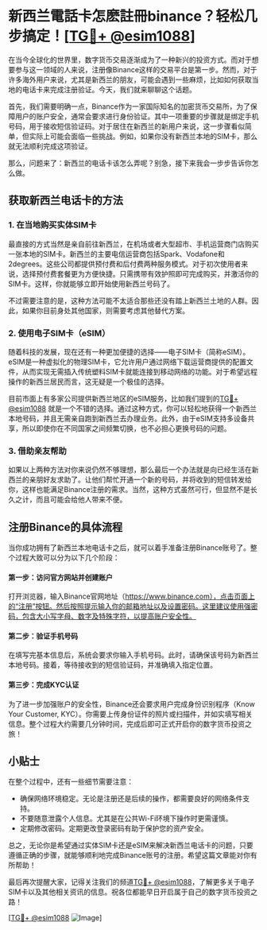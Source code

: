 # 新西兰電話卡怎麽註冊binance？轻松几步搞定！[[TG💪+ @esim1088](https://t.me/s/esim1088)]

在当今全球化的世界里，数字货币交易逐渐成为了一种新兴的投资方式。而对于想要参与这一领域的人来说，注册像Binance这样的交易平台是第一步。然而，对于许多海外用户来说，尤其是新西兰的朋友，可能会遇到一些麻烦，比如如何获取当地的电话卡来完成注册验证。今天，我们就来聊聊这个话题。

首先，我们需要明确一点，Binance作为一家国际知名的加密货币交易所，为了保障用户的账户安全，通常会要求进行身份验证。其中一项重要的步骤就是绑定手机号码，用于接收短信验证码。对于居住在新西兰的新用户来说，这一步骤看似简单，但实际上可能会面临一些挑战。例如，如果你没有新西兰本地的SIM卡，那么就无法顺利完成这项验证。

那么，问题来了：新西兰的电话卡该怎么弄呢？别急，接下来我会一步步告诉你怎么做。

## 获取新西兰电话卡的方法

### 1. 在当地购买实体SIM卡

最直接的方式当然是亲自前往新西兰，在机场或者大型超市、手机运营商门店购买一张本地的SIM卡。新西兰的主要电信运营商包括Spark、Vodafone和2degrees。这些公司都提供预付费和后付费两种服务模式。对于初次使用者来说，选择预付费套餐更为方便快捷。只需携带有效护照即可完成购买，并激活你的SIM卡。这样，你就能够立即开始使用新西兰号码了。

不过需要注意的是，这种方法可能不太适合那些还没有踏上新西兰土地的人群。因此，如果你目前身处其他国家，则需要考虑其他替代方案。

### 2. 使用电子SIM卡（eSIM）

随着科技的发展，现在还有一种更加便捷的选择——电子SIM卡（简称eSIM）。eSIM是一种虚拟化的物理SIM卡，它允许用户通过网络下载运营商提供的配置文件，从而实现无需插入传统塑料SIM卡就能连接到移动网络的功能。对于希望远程操作的新西兰居民而言，这无疑是一个极佳的选择。

目前市面上有多家公司提供新西兰地区的eSIM服务，比如我们提到的[TG💪+ @esim1088](https://t.me/s/esim1088) 就是一个不错的选择。通过这种方式，你可以轻松地获得一个新西兰本地号码，并且无需亲自跑到新西兰去办理业务。此外，由于eSIM支持多设备共享，所以即使你在不同国家之间频繁切换，也不必担心更换号码的问题。

### 3. 借助亲友帮助

如果以上两种方法对你来说仍然不够理想，那么最后一个办法就是向已经生活在新西兰的亲朋好友求助了。让他们帮忙开通一个新的号码，并将收到的短信转发给你，这样也能满足Binance注册的需求。当然，这种方式虽然可行，但显然不是长久之计，而且可能会给他人带来不便。

## 注册Binance的具体流程

当你成功拥有了新西兰本地电话卡之后，就可以着手准备注册Binance账号了。整个过程大致可以分为以下几个阶段：

#### 第一步：访问官方网站并创建账户

打开浏览器，输入Binance官网地址（https://www.binance.com），点击页面上的“注册”按钮。然后按照提示输入你的邮箱地址以及设置密码。这里建议使用强密码，包含大小写字母、数字及特殊字符，以提高账户安全性。

#### 第二步：验证手机号码

在填写完基本信息后，系统会要求你输入手机号码。此时，请确保该号码为新西兰本地号码。接着，等待接收到的短信验证码，并准确填入指定位置。

#### 第三步：完成KYC认证

为了进一步加强账户的安全性，Binance还会要求用户完成身份识别程序（Know Your Customer, KYC）。你需要上传身份证件的照片或扫描件，并如实填写相关信息。整个过程大约需要几分钟时间，完成后即可正式开启你的数字货币投资之旅！

## 小贴士

在整个过程中，还有一些细节需要注意：

- 确保网络环境稳定。无论是注册还是后续的操作，都需要良好的网络条件支持。
- 不要随意泄露个人信息。尤其是在公共Wi-Fi环境下操作时更需谨慎。
- 定期修改密码。定期更改登录密码有助于保护您的资产安全。

总之，无论你是希望通过实体SIM卡还是eSIM来解决新西兰电话卡的问题，只要遵循正确的步骤，就能够顺利地完成Binance账号的注册。希望这篇文章能对你有所帮助！

最后再次提醒大家，记得关注我们的频道[TG💪+ @esim1088](https://t.me/s/esim1088)，了解更多关于电子SIM卡以及其他相关资讯的信息。祝各位都能早日开启属于自己的数字货币投资之路！

[[TG💪+ @esim1088](https://t.me/s/esim1088) ![Image](https://i.postimg.cc/4NQfJmqS/Snipaste-2025-05-13-00-14-12.png)]